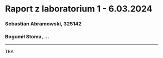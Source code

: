 # Raport z laboratorium 1 - 6.03.2024
### Sebastian Abramowski, 325142
### Bogumił Stoma, ...

---

TBA




